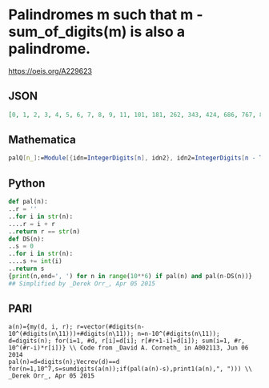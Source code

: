 # Palindromes m such that m \- sum\_of\_digits\(m\) is also a palindrome\.
https://oeis.org/A229623
## JSON
```JSON
[0, 1, 2, 3, 4, 5, 6, 7, 8, 9, 11, 101, 181, 262, 343, 424, 686, 767, 848, 929, 1001, 10001, 100001, 1000001, 10000001, 100000001, 1000000001, 10000000001, 100000000001, 1000000000001]
```
## Mathematica
```Mathematica
palQ[n_]:=Module[{idn=IntegerDigits[n], idn2}, idn2=IntegerDigits[n - Total[idn]]; idn==Reverse[idn]&&idn2==Reverse[idn2]]; Select[Range[0, 2 10^6], palQ] (* _Vincenzo Librandi_, Apr 06 2015 *)
```
## Python
```Python
def pal(n):
..r = ''
..for i in str(n):
....r = i + r
..return r == str(n)
def DS(n):
..s = 0
..for i in str(n):
....s += int(i)
..return s
{print(n,end=', ') for n in range(10**6) if pal(n) and pal(n-DS(n))}
## Simplified by _Derek Orr_, Apr 05 2015
```
## PARI
```PARI
a(n)={my(d, i, r); r=vector(#digits(n-10^(#digits(n\11)))+#digits(n\11)); n=n-10^(#digits(n\11)); d=digits(n); for(i=1, #d, r[i]=d[i]; r[#r+1-i]=d[i]); sum(i=1, #r, 10^(#r-i)*r[i])} \\ Code from _David A. Corneth_ in A002113, Jun 06 2014
pal(n)=d=digits(n);Vecrev(d)==d
for(n=1,10^7,s=sumdigits(a(n));if(pal(a(n)-s),print1(a(n),", "))) \\ _Derek Orr_, Apr 05 2015
```
